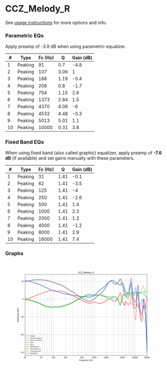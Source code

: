 # CCZ_Melody_R
See [usage instructions](https://github.com/jaakkopasanen/AutoEq#usage) for more options and info.

### Parametric EQs
Apply preamp of -3.9 dB when using parametric equalizer.

|   # | Type    |   Fc (Hz) |    Q |   Gain (dB) |
|-----|---------|-----------|------|-------------|
|   1 | Peaking |        91 | 0.7  |        -4.8 |
|   2 | Peaking |       107 | 3.06 |         1   |
|   3 | Peaking |       188 | 1.19 |        -0.4 |
|   4 | Peaking |       208 | 0.8  |        -1.7 |
|   5 | Peaking |       704 | 1.15 |         2.6 |
|   6 | Peaking |      1373 | 2.84 |         1.5 |
|   7 | Peaking |      4370 | 4.06 |        -6   |
|   8 | Peaking |      4532 | 4.48 |        -0.3 |
|   9 | Peaking |      5013 | 5.01 |         1.1 |
|  10 | Peaking |     10000 | 0.31 |         3.8 |

### Fixed Band EQs
When using fixed band (also called graphic) equalizer, apply preamp of **-7.6 dB** (if available) and set gains manually with these parameters.

|   # | Type    |   Fc (Hz) |    Q |   Gain (dB) |
|-----|---------|-----------|------|-------------|
|   1 | Peaking |        31 | 1.41 |        -0.1 |
|   2 | Peaking |        62 | 1.41 |        -3.5 |
|   3 | Peaking |       125 | 1.41 |        -4   |
|   4 | Peaking |       250 | 1.41 |        -2.6 |
|   5 | Peaking |       500 | 1.41 |         1.4 |
|   6 | Peaking |      1000 | 1.41 |         2.3 |
|   7 | Peaking |      2000 | 1.41 |         1.2 |
|   8 | Peaking |      4000 | 1.41 |        -1.2 |
|   9 | Peaking |      8000 | 1.41 |         2.9 |
|  10 | Peaking |     16000 | 1.41 |         7.4 |

### Graphs
![](./CCZ_Melody_R.png)
